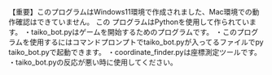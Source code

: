 【重要】このプログラムはWindows11環境で作成されました、Mac環境での動作確認はできていません。
この プログラムはPythonを使用して作られています。 
・taiko_bot.pyはゲームを開始するためのプログラムです。 
・このプログラムを使用するにはコマンドプロンプトでtaiko_bot.pyが入ってるファイルでpy taiko_bot.pyで起動できます。
・coordinate_finder.pyは座標測定ツールです。 
・taiko_bot.pyの反応が悪い時に使用してください。
